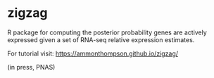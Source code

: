 # zigzag
R package for computing the posterior probability genes are actively expressed given a set of RNA-seq relative expression estimates.

For tutorial visit: https://ammonthompson.github.io/zigzag/

(in press, PNAS)
